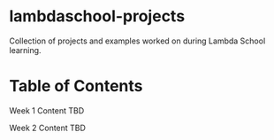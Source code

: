 # lambdaschool-projects
Collection of projects and examples worked on during Lambda School learning.

# Table of Contents
Week 1
Content TBD

Week 2
Content TBD
